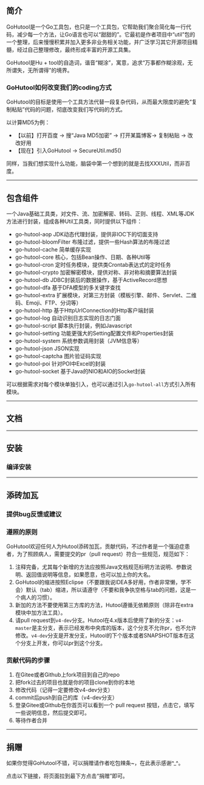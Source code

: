 ## 简介

GoHutool是一个Go工具包，也只是一个工具包，它帮助我们聚合简化每一行代码，减少每一个方法，让Go语言也可以“甜甜的”。它最初是作者项目中“util”包的一个整理，后来慢慢积累并加入更多非业务相关功能，并广泛学习其它开源项目精髓，经过自己整理修改，最终形成丰富的开源工具集。

GoHutool是Hu + tool的自造词，谐音“糊涂”，寓意，追求“万事都作糊涂观，无所谓失，无所谓得”的境界。

### GoHutool如何改变我们的coding方式

GoHutool的目标是使用一个工具方法代替一段复杂代码，从而最大限度的避免“复制粘贴”代码的问题，彻底改变我们写代码的方式。

以计算MD5为例：

- 【以前】打开百度 -> 搜“Java MD5加密” -> 打开某篇博客-> 复制粘贴 -> 改改好用
- 【现在】引入GoHutool -> SecureUtil.md5()

同样，当我们想实现什么功能，脑袋中第一个想到的就是去找XXXUtil，而非百度。

-------------------------------------------------------------------------------

## 包含组件
一个Java基础工具类，对文件、流、加密解密、转码、正则、线程、XML等JDK方法进行封装，组成各种Util工具类，同时提供以下组件：

- go-hutool-aop             JDK动态代理封装，提供非IOC下的切面支持
- go-hutool-bloomFilter     布隆过滤，提供一些Hash算法的布隆过滤
- go-hutool-cache           简单缓存实现
- go-hutool-core            核心，包括Bean操作、日期、各种Util等
- go-hutool-cron            定时任务模块，提供类Crontab表达式的定时任务
- go-hutool-crypto          加密解密模块，提供对称、非对称和摘要算法封装
- go-hutool-db              JDBC封装后的数据操作，基于ActiveRecord思想
- go-hutool-dfa             基于DFA模型的多关键字查找
- go-hutool-extra           扩展模块，对第三方封装（模板引擎、邮件、Servlet、二维码、Emoji、FTP、分词等）
- go-hutool-http            基于HttpUrlConnection的Http客户端封装
- go-hutool-log             自动识别日志实现的日志门面
- go-hutool-script          脚本执行封装，例如Javascript
- go-hutool-setting         功能更强大的Setting配置文件和Properties封装
- go-hutool-system          系统参数调用封装（JVM信息等）
- go-hutool-json            JSON实现
- go-hutool-captcha         图片验证码实现
- go-hutool-poi             针对POI中Excel的封装
- go-hutool-socket          基于Java的NIO和AIO的Socket封装

可以根据需求对每个模块单独引入，也可以通过引入`go-hutool-all`方式引入所有模块。

-------------------------------------------------------------------------------

## 文档 

-------------------------------------------------------------------------------

## 安装

### 编译安装


-------------------------------------------------------------------------------

## 添砖加瓦

### 提供bug反馈或建议

### 遵照的原则

GoHutool欢迎任何人为Hutool添砖加瓦，贡献代码，不过作者是一个强迫症患者，为了照顾病人，需要提交的pr（pull request）符合一些规范，规范如下：

1. 注释完备，尤其每个新增的方法应按照Java文档规范标明方法说明、参数说明、返回值说明等信息，如果愿意，也可以加上你的大名。
2. GoHutool的缩进按照Eclipse（不要跟我说IDEA多好用，作者非常懒，学不会）默认（tab）缩进，所以请遵守（不要和我争执空格与tab的问题，这是一个病人的习惯）。
3. 新加的方法不要使用第三方库的方法，Hutool遵循无依赖原则（除非在extra模块中加方法工具）。
4. 请pull request到`v4-dev`分支。Hutool在4.x版本后使用了新的分支：`v4-master`是主分支，表示已经发布中央库的版本，这个分支不允许pr，也不允许修改。`v4-dev`分支是开发分支，Hutool的下个版本或者SNAPSHOT版本在这个分支上开发，你可以pr到这个分支。

### 贡献代码的步骤

1. 在Gitee或者Github上fork项目到自己的repo
2. 把fork过去的项目也就是你的项目clone到你的本地
3. 修改代码（记得一定要修改v4-dev分支）
4. commit后push到自己的库（v4-dev分支）
5. 登录Gitee或Github在你首页可以看到一个 pull request 按钮，点击它，填写一些说明信息，然后提交即可。
6. 等待作者合并

-------------------------------------------------------------------------------

## 捐赠

如果你觉得GoHutool不错，可以捐赠请作者吃包辣条~，在此表示感谢^_^。

点击以下链接，将页面拉到最下方点击“捐赠”即可。
